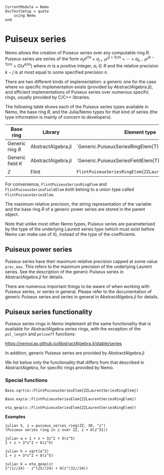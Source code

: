 ```@meta
CurrentModule = Nemo
DocTestSetup = quote
    using Nemo
end
```

# Puiseux series

Nemo allows the creation of Puiseux series over any computable ring $R$. Puiseux series
are series of the form
$a_jx^{j/m} + a_{j+1}x^{(j+1)/m} + \cdots + a_{k-1}x^{(k-1)/m} + O(x^{k/m})$
where $m$ is a positive integer, $a_i \in R$ and the relative precision $k - j$ is at
most equal to some specified precision $n$.

There are two different kinds of implementation: a generic one for
the case where no specific implementation exists (provided by AbstractAlgebra.jl), and
efficient implementations of Puiseux series over numerous specific rings, usually
provided by C/C++ libraries.

The following table shows each of the Puiseux series types available in
Nemo, the base ring $R$, and the Julia/Nemo types for that kind of series (the
type information is mainly of concern to developers).

Base ring         | Library            | Element type                       | Parent type
------------------|--------------------|--------------------------------------------------|----------------------------------------------
Generic ring $R$  | AbstractAlgebra.jl | `Generic.PuiseuxSeriesRingElem{T}                | `Generic.PuiseuxSeriesRing{T}`
Generic field $K$ | AbstractAlgebra.jl | `Generic.PuiseuxSeriesFieldElem{T}               | `Generic.PuiseuxSeriesField{T}`
$\mathbb{Z}$      | Flint              | `FlintPuiseuxSeriesRingElem{ZZLaurentSeriesRingElem}`| `FlintPuiseuxSeriesRing{ZZLaurentSeriesRingElem}`

For convenience, `FlintPuiseuxSeriesRingElem` and `FlintPuiseuxSeriesFieldElem` both
belong to a union type called `FlintPuiseuxSeriesElem`.

The maximum relative precision, the string representation of the variable and
the base ring $R$ of a generic power series are stored in the parent object. 

Note that unlike most other Nemo types, Puiseux series are parameterised by the type of
the underlying Laurent series type (which must exist before Nemo can make use of it),
instead of the type of the coefficients.

## Puiseux power series

Puiseux series have their maximum relative precision capped at
some value `prec_max`. This refers to the maximum precision of the underlying Laurent
series. See the description of the generic Puiseux series in AbstractAlgebra.jl for
details.

There are numerous important things to be aware of when working with Puiseux series, or
series in general. Please refer to the documentation of generic Puiseux series and 
series in general in AbstractAlgebra.jl for details.

## Puiseux series functionality

Puiseux series rings in Nemo implement all the same functionality that is available for
AbstractAlgebra series rings, with the exception of the `pol_length` and `polcoeff`
functions:

<https://nemocas.github.io/AbstractAlgebra.jl/stable/series>

In addition, generic Puiseux series are provided by AbstractAlgebra.jl

We list below only the functionality that differs from that described in AbstractAlgebra,
for specific rings provided by Nemo.

### Special functions

```@docs
Base.sqrt(a::FlintPuiseuxSeriesElem{ZZLaurentSeriesRingElem})
```

```@docs
Base.exp(a::FlintPuiseuxSeriesElem{ZZLaurentSeriesRingElem})
```

```@docs
eta_qexp(x::FlintPuiseuxSeriesElem{ZZLaurentSeriesRingElem})
```

**Examples**

```jldoctest
julia> S, z = puiseux_series_ring(ZZ, 30, "z")
(Puiseux series ring in z over ZZ, z + O(z^31))

julia> a = 1 + z + 3z^2 + O(z^5)
1 + z + 3*z^2 + O(z^5)

julia> h = sqrt(a^2)
1 + z + 3*z^2 + O(z^5)

julia> k = eta_qexp(z)
z^(1//24) - z^(25//24) + O(z^(31//24))
```
